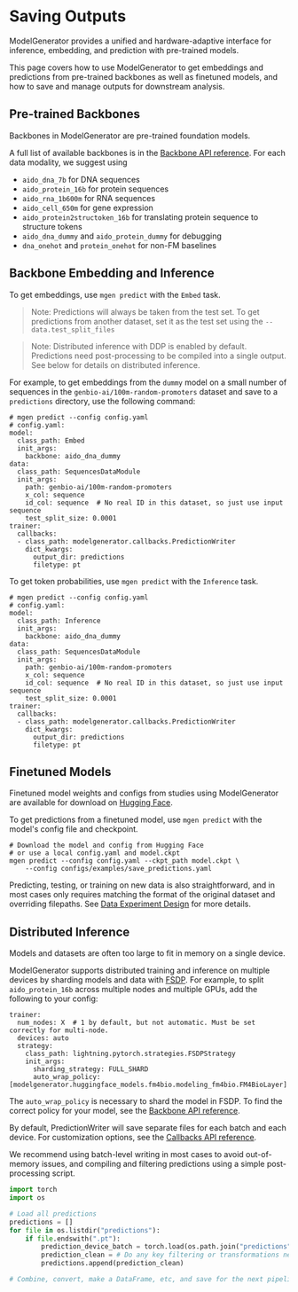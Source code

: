 # Saving Outputs

ModelGenerator provides a unified and hardware-adaptive interface for inference, embedding, and prediction with pre-trained models.

This page covers how to use ModelGenerator to get embeddings and predictions from pre-trained backbones as well as finetuned models, and how to save and manage outputs for downstream analysis.

## Pre-trained Backbones

Backbones in ModelGenerator are pre-trained foundation models.

A full list of available backbones is in the [Backbone API reference](../api_reference/backbones.md).
For each data modality, we suggest using

- `aido_dna_7b` for DNA sequences
- `aido_protein_16b` for protein sequences
- `aido_rna_1b600m` for RNA sequences
- `aido_cell_650m` for gene expression
- `aido_protein2structoken_16b` for translating protein sequence to structure tokens
- `aido_dna_dummy` and `aido_protein_dummy` for debugging
- `dna_onehot` and `protein_onehot` for non-FM baselines

## Backbone Embedding and Inference

To get embeddings, use `mgen predict` with the `Embed` task.

> Note: Predictions will always be taken from the test set. 
> To get predictions from another dataset, set it as the test set using the `--data.test_split_files`

> Note: Distributed inference with DDP is enabled by default.
> Predictions need post-processing to be compiled into a single output. 
> See below for details on distributed inference.

For example, to get embeddings from the `dummy` model on a small number of sequences in the `genbio-ai/100m-random-promoters` dataset and save to a `predictions` directory, use the following command:
```
# mgen predict --config config.yaml
# config.yaml:
model:
  class_path: Embed
  init_args:
    backbone: aido_dna_dummy
data:
  class_path: SequencesDataModule
  init_args:
    path: genbio-ai/100m-random-promoters
    x_col: sequence
    id_col: sequence  # No real ID in this dataset, so just use input sequence
    test_split_size: 0.0001
trainer:
  callbacks:
  - class_path: modelgenerator.callbacks.PredictionWriter
    dict_kwargs:
      output_dir: predictions
      filetype: pt
```

To get token probabilities, use `mgen predict` with the `Inference` task.
```
# mgen predict --config config.yaml
# config.yaml:
model:
  class_path: Inference
  init_args:
    backbone: aido_dna_dummy
data:
  class_path: SequencesDataModule
  init_args:
    path: genbio-ai/100m-random-promoters
    x_col: sequence
    id_col: sequence  # No real ID in this dataset, so just use input sequence
    test_split_size: 0.0001
trainer:
  callbacks:
  - class_path: modelgenerator.callbacks.PredictionWriter
    dict_kwargs:
      output_dir: predictions
      filetype: pt
```

## Finetuned Models

Finetuned model weights and configs from studies using ModelGenerator are available for download on [Hugging Face](https://huggingface.co/genbio-ai).

To get predictions from a finetuned model, use `mgen predict` with the model's config file and checkpoint.
```
# Download the model and config from Hugging Face
# or use a local config.yaml and model.ckpt
mgen predict --config config.yaml --ckpt_path model.ckpt \
    --config configs/examples/save_predictions.yaml
```

Predicting, testing, or training on new data is also straightforward, and in most cases only requires matching the format of the original dataset and overriding filepaths.
See [Data Experiment Design](../experiment_design/data.md) for more details.

## Distributed Inference

Models and datasets are often too large to fit in memory on a single device.

ModelGenerator supports distributed training and inference on multiple devices by sharding models and data with [FSDP](https://lightning.ai/docs/pytorch/stable/advanced/model_parallel/fsdp.html).
For example, to split `aido_protein_16b` across multiple nodes and multiple GPUs, add the following to your config:
```
trainer:
  num_nodes: X  # 1 by default, but not automatic. Must be set correctly for multi-node.
  devices: auto
  strategy:
    class_path: lightning.pytorch.strategies.FSDPStrategy
    init_args:
      sharding_strategy: FULL_SHARD
      auto_wrap_policy: [modelgenerator.huggingface_models.fm4bio.modeling_fm4bio.FM4BioLayer]
```

The `auto_wrap_policy` is necessary to shard the model in FSDP.
To find the correct policy for your model, see the [Backbone API reference](../api_reference/backbones.md).


By default, PredictionWriter will save separate files for each batch and each device.
For customization options, see the [Callbacks API reference](../api_reference/callbacks.md).

We recommend using batch-level writing in most cases to avoid out-of-memory issues, and compiling and filtering predictions using a simple post-processing script.
```python
import torch
import os

# Load all predictions
predictions = []
for file in os.listdir("predictions"):
    if file.endswith(".pt"):
        prediction_device_batch = torch.load(os.path.join("predictions", file))
        prediction_clean = # Do any key filtering or transformations necessary here
        predictions.append(prediction_clean)

# Combine, convert, make a DataFrame, etc, and save for the next pipeline step.
```
